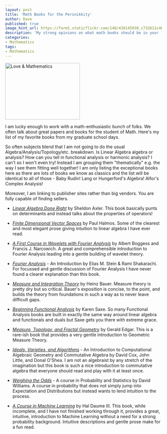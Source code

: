 ```yaml
---
layout: post
title: 'Math Books for the Persnikkity'
author: Dave
published: true
image_hint_url: https://farm1.staticflickr.com/148/438145938_c732611c46_m.jpg
description: 'My strong opinions on what math books should be in your library'
categories:
- Mathematics
tags:
- Mathematics
---
```

<a href="https://www.flickr.com/photos/lost_archetype/438145938" title="Love &amp; Mathematics by Fred Hasselman, on Flickr">
  <img src="https://farm1.staticflickr.com/148/438145938_c732611c46_m.jpg" width="240" height="182" alt="Love &amp; Mathematics">
</a>

I am lucky enough to work with a math-enthusiastic bunch of folks.  We often
talk about great papers and books for the student of Math.  Here's my list of my
favorite books from my graduate school days.

<!-- -**-END-**- -->

So often subjects blend that I am not going to do the usual
Algebra/Analysis/Topology/etc. breakdown.  Is Linear Algebra algebra or
analysis?  How can you tell in functional analysis or harmonic analysis?  I
can't so I won't even try!  Instead I am grouping them "thematically" e.g. the
way I see them fitting well together!  I am only listing the exceptional books
here as there are lots of books we know as classics and the list will be
identical to all of those - Baby Rudin!  Lang or Hungerford's Algebra!  Alfor's
Complex Analysis!

Moreover, I am linking to publisher sites rather than big vendors.  You are
fully capable of finding sellers.

* _[Linear Algebra Done Right](http://linear.axler.net/)_ by Sheldon Axler. This
  book basically punts on determinants and instead talks about the properties of
  operators!
* _[Finite Dimensional Vector Spaces](http://www.springer.com/mathematics/algebra/book/978-0-387-90093-3)_
  by Paul Halmos.  Some of the clearest and most elegant prose giving intuition to linear algebra I have ever read.
* _[A First Course in Wavelets with Fourier Analysis](http://www.wiley.com/WileyCDA/WileyTitle/productCd-0470431172.html)_
  by Albert Boggess and Francis J. Narcowich.  A great and comprehensible
  introduction to Fourier Analysis leading into a gentle building of wavelet
  theory.
* _[Fourier Analysis](http://press.princeton.edu/titles/7562.html)_ -
  An Introduction by Elias M. Stein &amp; Rami Shakarachi.  For focussed
  and gentle discussion of Fourier Analysis I have never found a clearer
  explanation than this book.
* _[Measure and Integration Theory](http://www.degruyter.com/view/product/174435)_
  by Heinz Bauer.  Measure theory is pretty dry but so critical.  Bauer's
  exposition is concise, to the point, and builds the theory from foundations in
  such a way as to never leave difficult gaps.
* _[Beginning Functional Analysis](http://www.springer.com/mathematics/analysis/book/978-0-387-95224-6)_
  by Karen Saxe.  So many Functional Analysis books are built in exactly the
  same way around linear algebra and functionals and duals but Saxe gets you
  there with extreme grace.
* _[Measure, Topology, and Fractal Geometry](http://www.springer.com/mathematics/geometry/book/978-0-387-74748-4)_
  by Gerald Edgar.  This is a rare-ish book that provides a very gentle
  introduction to Geometric Measure Theory.

* _[Ideals, Varieties, and Algorithms](http://www.springer.com/mathematics/algebra/book/978-0-387-35650-1)_ -
  An Introduction to Computational Algebraic Geometry and Commutative Algebra
  by David Cox, John Little, and Donal O'Shea.  I am not an algebraist by any
  stretch of the imagination but this book is such a nice introduction to
  commutative algebra that everyone should read and play with it at least once.

* _[Weighing the Odds](http://www.cambridge.org/us/academic/subjects/statistics-probability/statistical-theory-and-methods/weighing-odds-course-probability-and-statistics)_ -
  A course in Probability and Statistics by David Williams.  A course in
  probability that does not simply jump into Expectation and Distributions but
  instead wants to lend intuition to the process.

* _[A Course in Machine Learning](http://ciml.info)_ by Hal Daume III.  This
  book, while incomplete, and I have not finished working through it, provides a
  great, intuitive, introduction to Machine Learning without a need for a strong
  probability background.  Intuitive descriptions and gentle prose make for a
  fun read.
